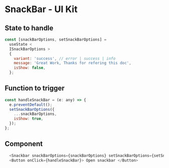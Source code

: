 # SnackBar - UI Kit

## State to handle

```js
const [snackBarOptions, setSnackBarOptions] =
  useState <
  ISnackBarOptions >
  {
    variant: 'success', // error | success | info
    message: 'Great Work, Thanks for refering this doc',
    isShow: false,
  };
```

## Function to trigger

```js
const handleSnackBar = (e: any) => {
  e.preventDefault();
  setSnackBarOptions({
    ...snackBarOptions,
    isShow: true,
  });
};
```

## Component

```js
  <Snackbar snackBarOptions={snackBarOptions} setSnackBarOptions={setSnackBarOptions}/>
  <Button onClick={handleSnackBar}> Open snackbar </Button>
```
